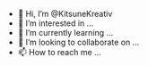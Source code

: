 - 👋 Hi, I’m @KitsuneKreativ
- 👀 I’m interested in ...
- 🌱 I’m currently learning ...
- 💞️ I’m looking to collaborate on ...
- 📫 How to reach me ...

<!---
KitsuneKreativ/KitsuneKreativ is a ✨ special ✨ repository because its `README.md` (this file) appears on your GitHub profile.
You can click the Preview link to take a look at your changes.
--->
